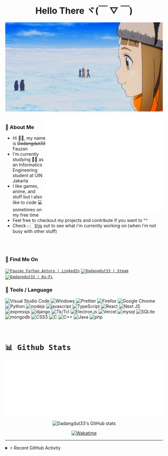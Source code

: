 <h1 align="center">
Hello There ヾ(￣ ▽ ￣)
</h1>

<div align="center">
    <img align="center"  src="https://github.com/Dadangdut33/Dadangdut33/blob/main/assets/sorayori.gif?raw=true" width="1000px" alt="welcome-gif">
</div>

<br />

<img align="right" height="300" width="375" alt="Github metrics" src="https://github.com/Dadangdut33/Dadangdut33/blob/main/github-metrics.svg?raw=true"/>

### 💬 About Me

- Hi 👋🏻, my name is ~~Dadangdut33~~ Fauzan
- I'm currently studying ✍🏻 as an Informatics Engineering student at UIN Jakarta
- I like games, anime, and stuff but I also like to code 💻 sometimes on my free time
- Feel free to checkout my projects and contribute if you want to ^^
- Check 👉🏻[this](https://github.com/users/Dadangdut33/projects/3) out to see what i'm currently working on (when i'm not busy with other stuff)

<br />
<br />

### 📡 Find Me On

<a href="https://www.linkedin.com/in/fauzan-farhan-antoro/"><code><img alt="Fauzan Farhan Antoro | LinkedIn" 
    src="https://img.shields.io/badge/linkedin-%230077B5.svg?style=flat-square&logo=linkedin&logoColor=white" /></code></a>
<a href="https://steamcommunity.com/id/dadangdut33/"><code><img alt="Dadangdut33 | Steam" 
    src="https://img.shields.io/badge/steam-%23000000.svg?style=flat-square&logo=steam&logoColor=white" /></code></a>
<a href="https://ko-fi.com/dadangdut33/"><code><img alt="Dadangdut33 | Ko-Fi" 
    src="https://img.shields.io/badge/Ko--fi-F16061?style=flat-square&logo=ko-fi&logoColor=white" /></code></a>

### 🔧 Tools / Language

![Visual Studio Code](https://img.shields.io/badge/Visual%20Studio%20Code-0078d7.svg?style=flat-square&logo=visual-studio-code&logoColor=white)
![Windows](https://img.shields.io/badge/Windows-0078D6?style=flat-square&logo=windows&logoColor=white)
![Prettier](https://img.shields.io/badge/-Prettier-F7B93E?style=flat-square&logo=prettier&logoColor=white)
![Firefox](https://img.shields.io/badge/Firefox-FF7139?style=flat-square&logo=Firefox-Browser&logoColor=white)
![Google Chrome](https://img.shields.io/badge/Google%20Chrome-4285F4?style=flat-square&logo=GoogleChrome&logoColor=white)
![Python](https://img.shields.io/badge/python-3670A0?style=flat-square&logo=python&logoColor=ffdd54)
![nodejs](https://img.shields.io/badge/nodejs-339933?style=flat-square&logo=node.js&logoColor=white)
![javascript](https://img.shields.io/badge/javascript-F7DF1E?style=flat-square&logo=javascript&logoColor=black)
![TypeScript](https://img.shields.io/badge/typescript-%23007ACC.svg?style=flat-square&logo=typescript&logoColor=white)
![React](https://img.shields.io/badge/react-%2320232a.svg?style=flat-square&logo=react&logoColor=%2361DAFB)
![Next JS](https://img.shields.io/badge/Next-black?style=flat-square&logo=next.js&logoColor=white)
![expressjs](https://img.shields.io/badge/expressjs-000000?style=flat-square&logo=express&logoColor=white)
![django](https://img.shields.io/badge/django-092E20?style=flat-square&logo=django&logoColor=white)
![Tk/Tcl](https://img.shields.io/badge/Tk/Tcl-3670A0?style=flat-square)
![Electron.js](https://img.shields.io/badge/Electron-191970?style=flat-square&logo=Electron&logoColor=white)
![Vercel](https://img.shields.io/badge/vercel-%23000000.svg?style=flat-square&logo=vercel&logoColor=white)
![mysql](https://img.shields.io/badge/mysql-4479A1?style=flat-square&logo=mysql&logoColor=white)
![SQLite](https://img.shields.io/badge/sqlite-%2307405e.svg?style=flat-square&logo=sqlite&logoColor=white)
![mongodb](https://img.shields.io/badge/mongodb-47A248?style=flat-square&logo=mongodb&logoColor=white)
![CSS3](https://img.shields.io/badge/css3-%231572B6.svg?style=flat-square&logo=css3&logoColor=white)
![C](https://img.shields.io/badge/c-%2300599C.svg?style=flat-square&logo=c&logoColor=white)
![C++](https://img.shields.io/badge/c++-%2300599C.svg?style=flat-square&logo=c%2B%2B&logoColor=white)
![Java](https://img.shields.io/badge/java-%23ED8B00.svg?style=flat-square&logo=java&logoColor=white)
![php](https://img.shields.io/badge/php-777BB4?style=flat-square&logo=php&logoColor=white)

<br />

# <code>📊 Github Stats</code>

<p align="center">
    <img src="https://github.com/Dadangdut33/Dadangdut33/blob/main/metrics.plugin.languages.details.svg?raw=true" alt="Dadangdut33's Most Used Language">
</p>

<p align="center">
    <img  src="https://github-readme-stats.vercel.app/api?username=Dadangdut33&show_icons=true&count_private=true&theme=transparent&line_height=27&hide_border=true" alt="Dadangdut33's GitHub stats">
</p>

<p align="center">
    <a href="https://wakatime.com/@2c62c33c-4952-4ba2-98b9-e2451599b83a"><img src="https://wakatime.com/badge/user/2c62c33c-4952-4ba2-98b9-e2451599b83a.svg" alt="Wakatime" /></a>
</p>

---

<details>
    <summary>⚡ Recent GitHub Activity</summary>
    
<!--RECENT_ACTIVITY:start-->
1. ❗️ Opened issue [#52](https://github.com/Dadangdut33/Speech-Translate/issues/52) in [Dadangdut33/Speech-Translate](https://github.com/Dadangdut33/Speech-Translate)
2. ⭐ Starred [wiseman/py-webrtcvad](https://github.com/wiseman/py-webrtcvad)
3. ✔️ Closed issue [#51](https://github.com/Dadangdut33/Speech-Translate/issues/51) in [Dadangdut33/Speech-Translate](https://github.com/Dadangdut33/Speech-Translate)
4. ✌️ Released [1.3.2 - Bug Fix](https://github.com/Dadangdut33/Speech-Translate/releases/tag/1.3.2) in [Dadangdut33/Speech-Translate](https://github.com/Dadangdut33/Speech-Translate)
5. 📖 Created new wiki page [Development](https://github.com/Dadangdut33/Speech-Translate/wiki/Development) in [Dadangdut33/Speech-Translate](https://github.com/Dadangdut33/Speech-Translate)
6. ✔️ Closed issue [#49](https://github.com/Dadangdut33/Speech-Translate/issues/49) in [Dadangdut33/Speech-Translate](https://github.com/Dadangdut33/Speech-Translate)
7. ✔️ Closed issue [#50](https://github.com/Dadangdut33/Speech-Translate/issues/50) in [Dadangdut33/Speech-Translate](https://github.com/Dadangdut33/Speech-Translate)
8. ✌️ Released [1.3.1 - Bug Fixes & Large-v3](https://github.com/Dadangdut33/Speech-Translate/releases/tag/1.3.1) in [Dadangdut33/Speech-Translate](https://github.com/Dadangdut33/Speech-Translate)
9. ❗️ Opened issue [#50](https://github.com/Dadangdut33/Speech-Translate/issues/50) in [Dadangdut33/Speech-Translate](https://github.com/Dadangdut33/Speech-Translate)
10. ❗️ Opened issue [#49](https://github.com/Dadangdut33/Speech-Translate/issues/49) in [Dadangdut33/Speech-Translate](https://github.com/Dadangdut33/Speech-Translate)
<!--RECENT_ACTIVITY:end-->

</details>

